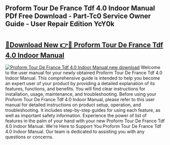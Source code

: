 ## Proform Tour De France Tdf 4.0 Indoor Manual PDf Free Download - Part-Tc0 Service Owner Guide - User Repair Edition YcY0k

# <h2><a href="http://bc28070.oget.top/?id=Proform+Tour+De+France+Tdf+4.0+Indoor+Manual">🔗Download New 👉🔴 Proform Tour De France Tdf 4.0 Indoor Manual</a></h2>

[![Proform Tour De France Tdf 4.0 Indoor Manual new download](https://i.imgur.com/5g1atiW.png)](http://bc28070.oget.top/?id=Proform+Tour+De+France+Tdf+4.0+Indoor+Manual)
Welcome to the user manual for your newly obtained Proform Tour De France Tdf 4.0 Indoor Manual. This comprehensive guide is intended to help you become an expert user of your product by providing a detailed explanation of its features, functions, and benefits. You will find clear instructions for installation, usage, maintenance, and troubleshooting. Before using your Proform Tour De France Tdf 4.0 Indoor Manual, please refer to this user manual for detailed instructions on product setup, operation, and troubleshooting. It includes step-by-step guides for using each feature, as well as important safety information. Experience the power of list of features in the palm of your hand with your new Proform Tour De France Tdf 4.0 Indoor Manual. We're Here to Support You Proform Tour De France Tdf 4.0 Indoor Manual. Our team is dedicated to assisting you with any questions or concerns.
